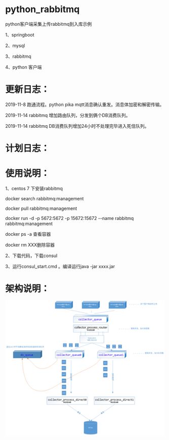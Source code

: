 # python_rabbitmq
python客户端采集上传rabbitmq到入库示例

1、springboot 

2、mysql

3、rabbitmq

4、python 客户端

# 更新日志：

2019-11-8  跑通流程。python pika mqtt消息确认重发。消息体加密和解密传输。

2019-11-14 rabbitmq 增加路由队列，分发到俩个DB消费队列。

2019-11-14 rabbitmq DB消费队列增加24小时不处理完毕进入死信队列。

# 计划日志：

# 使用说明：

1、centos 7 下安装rabbitmq 

docker search rabbitmq:management

docker pull rabbitmq:management

docker run -d -p 5672:5672 -p 15672:15672 --name rabbitmq rabbitmq:management

docker ps -a 查看容器

docker rm XXX删除容器

2、下载代码，下载consul

3、运行consul_start.cmd 。编译运行java -jar xxxx.jar


# 架构说明：

![](https://github.com/lanyu-op/python_rabbitmq/blob/master/%E6%9E%B6%E6%9E%84%E8%AF%B4%E6%98%8E.png)  
